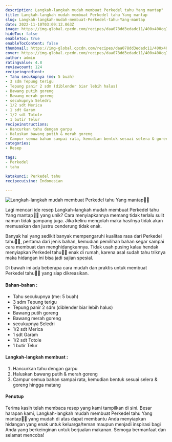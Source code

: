 ```yaml
---
description: Langkah-langkah mudah membuat Perkedel tahu Yang mantap"
title: Langkah-langkah mudah membuat Perkedel tahu Yang mantap
slug: Langkah-langkah-mudah-membuat-Perkedel-tahu-Yang-mantap
date: 2022-11-10T03:09:12.063Z
image: https://img-global.cpcdn.com/recipes/daa078dd3edadc11/400x400cq70/photo.jpg
hideToc: false
enableToc: true
enableTocContent: false
thumbnail: https://img-global.cpcdn.com/recipes/daa078dd3edadc11/400x400cq70/photo.jpg
cover: https://img-global.cpcdn.com/recipes/daa078dd3edadc11/400x400cq70/photo.jpg
author: admin
ratingvalue: 4.8
reviewcount: 124
recipeingredient:
- Tahu secukupnya (me: 5 buah)
- 3 sdm Tepung terigu
- Tepung panir 2 sdm (diblender biar lebih halus)
- Bawang putih goreng
- Bawang merah goreng
- secukupnya Seledri
- 1/2 sdt Merica
- 1 sdt Garam
- 1/2 sdt Totole
- 1 butir Telur
recipeinstructions:
- Hancurkan tahu dengan garpu
- Haluskan bawang putih & merah goreng
- Campur semua bahan sampai rata, kemudian bentuk sesuai selera & goreng hingga matang
categories:
- Resep

tags:
- Perkedel
- tahu

katakunci: Perkedel tahu
recipecuisine: Indonesian

---
```


![Langkah-langkah mudah membuat Perkedel tahu Yang mantap👩‍🍳](https://img-global.cpcdn.com/recipes/daa078dd3edadc11/400x400cq70/photo.jpg)

Lagi mencari ide resep Langkah-langkah mudah membuat Perkedel tahu Yang mantap👩‍🍳 yang unik? Cara menyiapkannya memang tidak terlalu sulit namun tidak gampang juga. Jika keliru mengolah maka hasilnya tidak akan memuaskan dan justru cenderung tidak enak.

Banyak hal yang sedikit banyak mempengaruhi kualitas rasa dari Perkedel tahu👩‍🍳, pertama dari jenis bahan, kemudian pemilihan bahan segar sampai cara membuat dan menghidangkannya. Tidak usah pusing kalau hendak menyiapkan Perkedel tahu👩‍🍳 enak di rumah, karena asal sudah tahu triknya maka hidangan ini bisa jadi sajian spesial.

Di bawah ini ada beberapa cara mudah dan praktis untuk membuat Perkedel tahu👩‍🍳 yang siap dikreasikan.

<!--inarticleads1-->

#### Bahan-bahan :

- Tahu secukupnya (me: 5 buah)
- 3 sdm Tepung terigu
- Tepung panir 2 sdm (diblender biar lebih halus)
- Bawang putih goreng
- Bawang merah goreng
- secukupnya Seledri
- 1/2 sdt Merica
- 1 sdt Garam
- 1/2 sdt Totole
- 1 butir Telur

<!--inarticleads2-->

#### Langkah-langkah membuat :

1. Hancurkan tahu dengan garpu
1. Haluskan bawang putih & merah goreng
1. Campur semua bahan sampai rata, kemudian bentuk sesuai selera & goreng hingga matang

#### Penutup

Terima kasih telah membaca resep yang kami tampilkan di sini. Besar harapan kami, Langkah-langkah mudah membuat Perkedel tahu Yang mantap👩‍🍳 yang mudah di atas dapat membantu Anda menyiapkan hidangan yang enak untuk keluarga/teman maupun menjadi inspirasi bagi Anda yang berkeinginan untuk berjualan makanan. Semoga bermanfaat dan selamat mencoba!